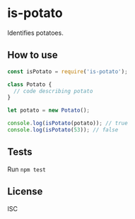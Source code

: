 # is-potato

Identifies potatoes.

## How to use

```js
const isPotato = require('is-potato');

class Potato {
  // code describing potato
}

let potato = new Potato();

console.log(isPotato(potato)); // true
console.log(isPotato(53)); // false
```

## Tests

Run `npm test`

## License

ISC
